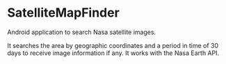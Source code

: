 # SatelliteMapFinder
Android application to search Nasa satellite images. 

It searches the area by geographic coordinates and a period in time of 30 days to receive image information if any. It works with the Nasa Earth API.

